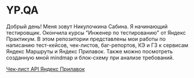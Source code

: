 # YP.QA
Добрый день! 
Меня зовут Никулочкина Сабина. Я начинающий тестировщик. Окончила курсы "Инженер по тестированию" от Яндекс Практикум. 
В этом репозитории представлены мои работы по написанию тест-кейсов, чек-листов, баг-репортов, КЭ и ГЗ к сервисам Яндекс Маршруты и Яндекс Прилавок. Также можно посмотреть созданную мной mindmap и блок-схему при анализе требований.

[Чек-лист API Яндекс Прилавок](https://github.com/SabinaNikulochkina/YP.QA/blob/main/%D0%A7%D0%B5%D0%BA-%D0%BB%D0%B8%D1%81%D1%82%D1%8B/%D0%A7%D0%B5%D0%BA-%D0%BB%D0%B8%D1%81%D1%82%20API.%20%D0%AF%D0%BD%D0%B4%D0%B5%D0%BA%D1%81%20%D0%9F%D1%80%D0%B8%D0%BB%D0%B0%D0%B2%D0%BE%D0%BA.pdf "Чек-лист API Яндекс Прилавок")
